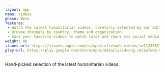 ```yaml
---
layout: app
name: videos
phase: Beta
features:
 - Watch the latest humanitarian videos, carefully selected by our editors from over 300 sources.
 - Browse channels by country, theme and organization.
 - Save your favorite videos to watch later and share via social media.
weight: 40
itunes-url: https://itunes.apple.com/us/app/reliefweb-videos/id1123682102?mt=8
play-url: https://play.google.com/store/apps/details?id=org.reliefweb.videos&hl=en
---
```


Hand-picked selection of the latest humanitarian videos.
